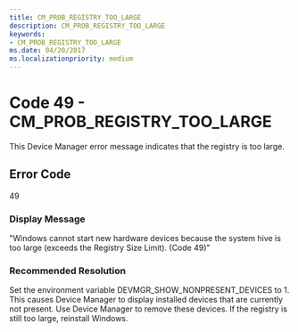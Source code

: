 ```yaml
---
title: CM_PROB_REGISTRY_TOO_LARGE
description: CM_PROB_REGISTRY_TOO_LARGE
keywords:
- CM_PROB_REGISTRY_TOO_LARGE
ms.date: 04/20/2017
ms.localizationpriority: medium
---
```


# Code 49 - CM_PROB_REGISTRY_TOO_LARGE

This Device Manager error message indicates that the registry is too large.

## Error Code

49

### Display Message

"Windows cannot start new hardware devices because the system hive is too large (exceeds the Registry Size Limit). (Code 49)"

### Recommended Resolution

Set the environment variable DEVMGR_SHOW_NONPRESENT_DEVICES to 1. This causes Device Manager to display installed devices that are currently not present. Use Device Manager to remove these devices. If the registry is still too large, reinstall Windows.
